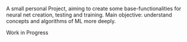A small personal Project, aiming to create some base-functionalities for neural net creation, testing and training.
Main objective: understand concepts and algorithms of ML more deeply.

Work in Progress
